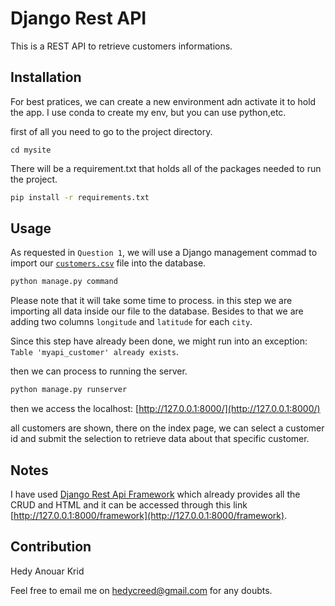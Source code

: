# Django Rest API

This is a REST API to retrieve customers informations.

## Installation
For best pratices, we can create a new environment adn activate it to hold the app.
I use conda to create my env, but you can use python,etc.

first of all you need to go to the project directory.
```
cd mysite
```
There will be a requirement.txt that holds all of the packages needed to run the project.

```bash
pip install -r requirements.txt
```
## Usage
As requested in `Question 1`, we will use a Django management commad to import our [`customers.csv`](customers.csv) file into the database.

```bash
python manage.py command 
```
Please note that it will take some time to process.
in this step we are importing all data inside our file to the database.
Besides to that we are adding two columns `longitude` and `latitude` for each `city`.

Since this step have already been done, we might run into an exception:
`Table 'myapi_customer' already exists`.

then we can process to running the server.

```bash
python manage.py runserver
```
then we access the localhost: 
[http://127.0.0.1:8000/](http://127.0.0.1:8000/)

all customers are shown, there on the index page, we can select a customer id and submit the selection to retrieve data about that specific customer.
## Notes
I have used [Django Rest Api Framework](https://www.django-rest-framework.org/) which already provides all the CRUD and HTML and it can be accessed through this link [http://127.0.0.1:8000/framework](http://127.0.0.1:8000/framework).

## Contribution
Hedy Anouar Krid

Feel free to email me on [hedycreed@gmail.com](mailto:hedycreed@gmail.com) for any doubts.

